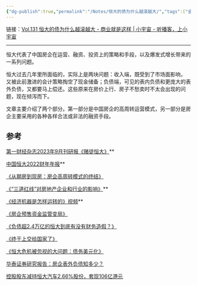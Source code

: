 ```yaml
---
{"dg-publish":true,"permalink":"/Notes/恒大的债为什么越滚越大/","tags":["金融投资","政治历史社会"]}
---
```



链接：[Vol.131 恒大的债为什么越滚越大 - 商业就是这样 | 小宇宙 - 听播客，上小宇宙](https://www.xiaoyuzhoufm.com/episode/652729b1aca5c2a64b24ad0a)

---

恒大代表了中国房企在运营、融资、投资上的策略和手段，以及爆发式增长带来的一系列问题。

恒大过去几年里所面临的，实际上是两块问题：收入端，既受到了市场面影响， 又被此前激进的会计策略掏空了现金储备；负债端，可见的表内负债和更庞大的表外负债，又都要马上偿还。这些原来在房价上行、房子不愁卖时不太会出现的问题，现在倾泻而下。

文章主要介绍了两个部分。第一部分是中国房企的高周转运营模式，另一部分是房企主要采用的各种各样合法或非法的融资手段。

## 参考

[第一财经杂志2023年9月刊研报《赌徒恒大》](http://www.cbnweek.com/article_detail/30130)**

[中国恒大2022财年年报](https://doc.irasia.com/listco/hk/evergrande/annual/2022/car2022.pdf)**

[《从期房到现房：房企高周转模式的终结》](https://m.yicai.com/news/101240027.html)

[《“三道红线”对房地产企业和行业的影响》](https://www.gsm.pku.edu.cn/thought_leadership/info/1007/2273.htm)**

[《经济机器是怎样运转的》视频](https://www.bilibili.com/video/BV1RZ4y1D7A3)**

[《房企预售资金监管变局》](https://weekly.caixin.com/2022-01-22/101833511.html?originReferrer=caixinsearch_pc)

[《负债超2.4万亿的恒大到底有没有财务造假？》](https://m.lejucaijing.com/news-7088049228891223727.html)

[《终于上交给国家了》](https://xueqiu.com/7601277053/256103946)

[《恒大危机被忽视的大问题：债务美元化》](https://opinion.caixin.com/2023-10-09/102115093.html?originReferrer=caixinsearch_pc)

[华泰证券研究报告：房企表外负债知多少？](https://crm.htsc.com.cn/doc/2019/107605/3499ab53-5b7b-4990-aeb8-88c9dd99ce92.pdf)

[控股股东减持恒大汽车2.66%股份，套现106亿港元](https://nev.ofweek.com/2021-05/ART-71000-12001-30498230.html)
